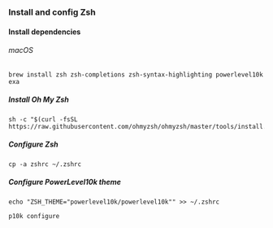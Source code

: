 ### Install and config Zsh

#### Install dependencies

###### macOS

```console
brew install zsh zsh-completions zsh-syntax-highlighting powerlevel10k exa
```

##### Install Oh My Zsh

```console
sh -c "$(curl -fsSL https://raw.githubusercontent.com/ohmyzsh/ohmyzsh/master/tools/install.sh)"
```

##### Configure Zsh

```console
cp -a zshrc ~/.zshrc
```

##### Configure PowerLevel10k theme

```console
echo "ZSH_THEME="powerlevel10k/powerlevel10k"" >> ~/.zshrc
```

```console
p10k configure
```
